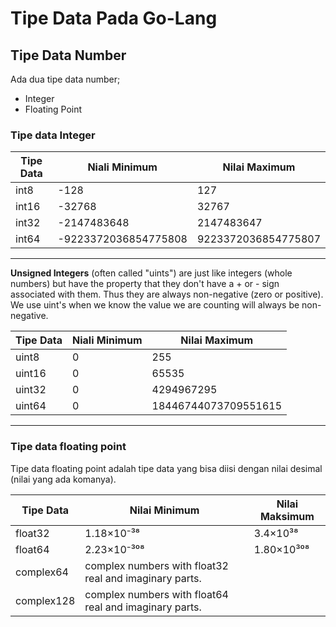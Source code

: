 # Tipe Data Pada Go-Lang

## Tipe Data Number
Ada dua tipe data number;
- Integer
- Floating Point

### Tipe data Integer

| Tipe Data | Niali Minimum        | Nilai Maximum       |
| --------- | -------------------- | ------------------- |
| int8      | -128                 | 127                 |
| int16     | -32768               | 32767               |
| int32     | -2147483648          | 2147483647          |
| int64     | -9223372036854775808 | 9223372036854775807 |

--- 

**Unsigned Integers** (often called "uints") are just like integers (whole numbers) but have the property that they don't have a + or - sign associated with them. Thus they are always non-negative (zero or positive). We use uint's when we know the value we are counting will always be non-negative.

| Tipe Data | Niali Minimum        | Nilai Maximum       |
| --------- | -------------------- | ------------------- |
| uint8      | 0                     | 255                 |
| uint16     | 0                     | 65535               |
| uint32     | 0                     | 4294967295          |
| uint64     | 0                     | 18446744073709551615 |

---

### Tipe data floating point
Tipe data floating point adalah tipe data yang bisa diisi dengan nilai desimal (nilai yang ada komanya).

| Tipe Data   | Nilai Minimum         | Nilai Maksimum        |
|-------------|-----------------------|-----------------------|
| float32     | 1.18×10⁻³⁸           | 3.4×10³⁸             |
| float64     | 2.23×10⁻³⁰⁸          | 1.80×10³⁰⁸          |
| complex64   | complex numbers with float32 real and imaginary parts.                   |
| complex128  | complex numbers with float64 real and imaginary parts.                   |

